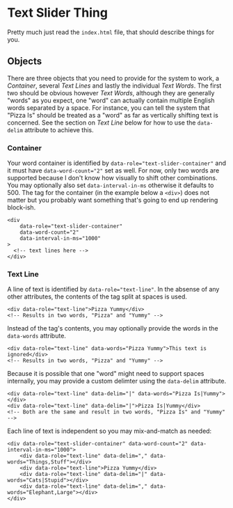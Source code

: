 # Text Slider Thing
Pretty much just read the `index.html` file, that should describe things for you.

## Objects
There are three objects that you need to provide for the system to work, a *Container*, several *Text Lines* and lastly the individual *Text Words*. The first two should be obvious however *Text Words*, although they are generally "words" as you expect, one "word" can actually contain multiple English words separated by a space. For instance, you can tell the system that "Pizza Is" should be treated as a "word" as far as vertically shifting text is concerned. See the section on *Text Line* below for how to use the `data-delim` attribute to achieve this.

### Container
Your word container is identified by `data-role="text-slider-container"` and it must have `data-word-count="2"` set as well. For now, only two words are supported because I don't know how visually to shift other combinations. You may optionally also set `data-interval-in-ms` otherwise it defaults to 500. The tag for the container (in the example below a `<div>`) does not matter but you probably want something that's going to end up rendering block-ish.

    <div
        data-role="text-slider-container"
        data-word-count="2"
        data-interval-in-ms="1000"
    >
      <!-- text lines here -->
    </div>
    
### Text Line
A line of text is identified by `data-role="text-line"`. In the absense of any other attributes, the contents of the tag split at spaces is used.

    <div data-role="text-line">Pizza Yummy</div>
    <!-- Results in two words, "Pizza" and "Yummy" -->

Instead of the tag's contents, you may optionally provide the words in the `data-words` attribute.

    <div data-role="text-line" data-words="Pizza Yummy">This text is ignored</div>
    <!-- Results in two words, "Pizza" and "Yummy" -->

Because it is possible that one "word" might need to support spaces internally, you may provide a custom delimter using the `data-delim` attribute.

    <div data-role="text-line" data-delim="|" data-words="Pizza Is|Yummy"></div>
    <div data-role="text-line" data-delim="|">Pizza Is|Yummy</div>
    <!-- Both are the same and result in two words, "Pizza Is" and "Yummy" -->

Each line of text is independent so you may mix-and-match as needed:

    <div data-role="text-slider-container" data-word-count="2" data-interval-in-ms="1000">
        <div data-role="text-line" data-delim="," data-words="Things,Stuff"></div>
        <div data-role="text-line">Pizza Yummy</div>
        <div data-role="text-line" data-delim="|" data-words="Cats|Stupid"></div>
        <div data-role="text-line" data-delim="," data-words="Elephant,Large"></div>
    </div>
